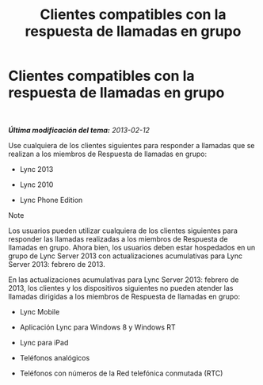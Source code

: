 ﻿---
title: Clientes compatibles con la respuesta de llamadas en grupo
TOCTitle: Clientes compatibles con la respuesta de llamadas en grupo
ms:assetid: f4d4975a-ba15-4be5-9078-7b3e0bf2d706
ms:mtpsurl: https://technet.microsoft.com/es-es/library/JJ945655(v=OCS.15)
ms:contentKeyID: 52061978
ms.date: 01/07/2017
mtps_version: v=OCS.15
ms.translationtype: HT
---

# Clientes compatibles con la respuesta de llamadas en grupo

 

_**Última modificación del tema:** 2013-02-12_

Use cualquiera de los clientes siguientes para responder a llamadas que se realizan a los miembros de Respuesta de llamadas en grupo:

  - Lync 2013

  - Lync 2010

  - Lync Phone Edition


> [!NOTE]
> Los usuarios pueden utilizar cualquiera de los clientes siguientes para responder las llamadas realizadas a los miembros de Respuesta de llamadas en grupo. Ahora bien, los usuarios deben estar hospedados en un grupo de Lync Server 2013 con actualizaciones acumulativas para Lync Server 2013: febrero de 2013.



En las actualizaciones acumulativas para Lync Server 2013: febrero de 2013, los clientes y los dispositivos siguientes no pueden atender las llamadas dirigidas a los miembros de Respuesta de llamadas en grupo:

  - Lync Mobile

  - Aplicación Lync para Windows 8 y Windows RT

  - Lync para iPad

  - Teléfonos analógicos

  - Teléfonos con números de la Red telefónica conmutada (RTC)

